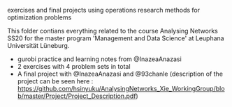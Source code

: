exercises and final projects using operations research methods for optimization problems


This folder contians everything related to the course Analysing Networks SS20 for the master program 'Management and Data Science' at Leuphana Universität Lüneburg. 
- gurobi practice and learning notes from @InazeaAnazasi
- 2 exercises with 4 problem sets in total 
- A final project with @InazeaAnazasi and @93chanle
 (description of the project can be seen here : https://github.com/hsinyuku/AnalysingNetworks_Xie_WorkingGroup/blob/master/Project/Project_Description.pdf)

